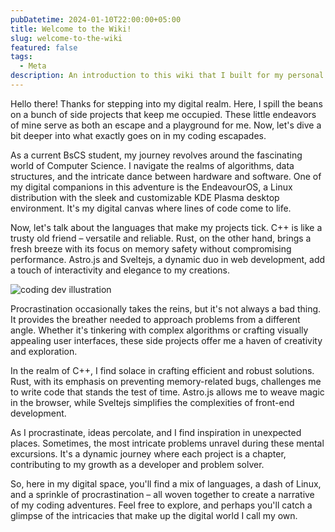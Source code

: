 ```yaml
---
pubDatetime: 2024-01-10T22:00:00+05:00
title: Welcome to the Wiki!
slug: welcome-to-the-wiki
featured: false
tags:
  - Meta
description: An introduction to this wiki that I built for my personal projects.
---
```


Hello there! Thanks for stepping into my digital realm. Here, I spill the beans on a bunch of side projects that keep me occupied. These little endeavors of mine serve as both an escape and a playground for me. Now, let's dive a bit deeper into what exactly goes on in my coding escapades.

As a current BsCS student, my journey revolves around the fascinating world of Computer Science. I navigate the realms of algorithms, data structures, and the intricate dance between hardware and software. One of my digital companions in this adventure is the EndeavourOS, a Linux distribution with the sleek and customizable KDE Plasma desktop environment. It's my digital canvas where lines of code come to life.

Now, let's talk about the languages that make my projects tick. C++ is like a trusty old friend – versatile and reliable. Rust, on the other hand, brings a fresh breeze with its focus on memory safety without compromising performance. Astro.js and Sveltejs, a dynamic duo in web development, add a touch of interactivity and elegance to my creations.

<div>
  <img src="/assets/dev.svg" class="sm:w-1/2 mx-auto" alt="coding dev illustration">
</div>

Procrastination occasionally takes the reins, but it's not always a bad thing. It provides the breather needed to approach problems from a different angle. Whether it's tinkering with complex algorithms or crafting visually appealing user interfaces, these side projects offer me a haven of creativity and exploration.

In the realm of C++, I find solace in crafting efficient and robust solutions. Rust, with its emphasis on preventing memory-related bugs, challenges me to write code that stands the test of time. Astro.js allows me to weave magic in the browser, while Sveltejs simplifies the complexities of front-end development.

As I procrastinate, ideas percolate, and I find inspiration in unexpected places. Sometimes, the most intricate problems unravel during these mental excursions. It's a dynamic journey where each project is a chapter, contributing to my growth as a developer and problem solver.

So, here in my digital space, you'll find a mix of languages, a dash of Linux, and a sprinkle of procrastination – all woven together to create a narrative of my coding adventures. Feel free to explore, and perhaps you'll catch a glimpse of the intricacies that make up the digital world I call my own.
